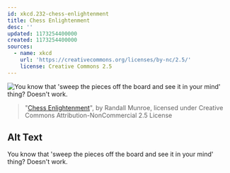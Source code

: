 ```yaml
---
id: xkcd.232-chess-enlightenment
title: Chess Enlightenment
desc: ''
updated: 1173254400000
created: 1173254400000
sources:
  - name: xkcd
    url: 'https://creativecommons.org/licenses/by-nc/2.5/'
    license: Creative Commons 2.5
---
```

![You know that 'sweep the pieces off the board and see it in your mind' thing?  Doesn't work.](https://imgs.xkcd.com/comics/chess_enlightenment.png)
> "[Chess Enlightenment](https://xkcd.com/232/)", by Randall Munroe, licensed under Creative Commons Attribution-NonCommercial 2.5 License

## Alt Text
You know that 'sweep the pieces off the board and see it in your mind' thing?  Doesn't work.
